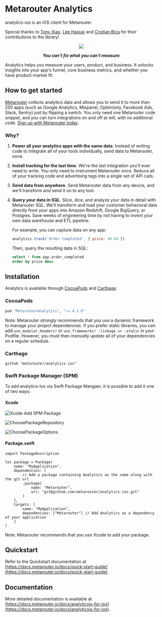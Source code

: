 # Metarouter Analytics

analytics-ios is an iOS client for Metarouter.

Special thanks to [Tony Xiao](https://github.com/tonyxiao), [Lee Hasiuk](https://github.com/lhasiuk) and [Cristian Bica](https://github.com/cristianbica) for their contributions to the library!

<div align="center">
  <img src="https://user-images.githubusercontent.com/1385202/73848360-a6a9d700-4830-11ea-929a-3394d4b0d2cf.png"/>
  <p><b><i>You can't fix what you can't measure</i></b></p>
</div>

Analytics helps you measure your users, product, and business. It unlocks insights into your app's funnel, core business metrics, and whether you have product-market fit.

## How to get started

[Metarouter](https://metarouter.io) collects analytics data and allows you to send it to more than 250 apps (such as Google Analytics, Mixpanel, Optimizely, Facebook Ads, Slack, Sentry) just by flipping a switch. You only need one Metarouter code snippet, and you can turn integrations on and off at will, with no additional code. [Sign up with Metarouter today](https://app.metarouter.io/signup).

### Why?
1. **Power all your analytics apps with the same data**. Instead of writing code to integrate all of your tools individually, send data to Metarouter, once.

2. **Install tracking for the last time**. We're the last integration you'll ever need to write. You only need to instrument Metarouter once. Reduce all of your tracking code and advertising tags into a single set of API calls.

3. **Send data from anywhere**. Send Metarouter data from any device, and we'll transform and send it on to any tool.

4. **Query your data in SQL**. Slice, dice, and analyze your data in detail with Metarouter SQL. We'll transform and load your customer behavioral data directly from your apps into Amazon Redshift, Google BigQuery, or Postgres. Save weeks of engineering time by not having to invent your own data warehouse and ETL pipeline.

    For example, you can capture data on any app:
    ```js
    analytics.track('Order Completed', { price: 99.84 })
    ```
    Then, query the resulting data in SQL:
    ```sql
    select * from app.order_completed
    order by price desc
    ```

## Installation

Analytics is available through [CocoaPods](http://cocoapods.org) and [Carthage](https://github.com/Carthage/Carthage).

### CocoaPods

```ruby
pod "MetarouterAnalytics", "~> 4.1.0"
```
Note: Metarouter _strongly_ recommends that you use a dynamic framework to manage your project dependencies. If you prefer static libraries, you can add `use_modular_headers!` or `use_frameworks! :linkage => :static` in your Podfile. However, you must then _manually update_ all of your dependencies on a regular schedule.

### Carthage

```
github "metarouter/analytics-ios"
```

### Swift Package Manager (SPM)

To add analytics-ios via Swift Package Mangaer, it is possible to add it one of two ways:

#### Xcode
![Xcode Add SPM Package](https://user-images.githubusercontent.com/1385202/124290377-073f5f80-db5c-11eb-89c1-04169a501097.jpg)

![ChoosePackageRepository](https://user-images.githubusercontent.com/1385202/124290416-13c3b800-db5c-11eb-94d2-0b017500a236.jpg)

![ChoosePackageOptions](https://user-images.githubusercontent.com/1385202/124290468-21793d80-db5c-11eb-907b-6395b5456cfc.jpg)

#### Package.swift
```
import PackageDescription

let package = Package(
    name: "MyApplication",
    dependencies: [
        // Add a package containing Analytics as the name along with the git url
        .package(
            name: "Metarouter",
            url: "git@github.com:metarouter/analytics-ios.git"
        )
    ],
    targets: [
        name: "MyApplication",
        dependencies: ["Metarouter"] // Add Analytics as a dependency of your application
    ]
)
```
Note: Metarouter recommends that you use Xcode to add your package.

## Quickstart

Refer to the Quickstart documentation at [https://docs.metarouter.io/docs/quick-start-guide](https://docs.metarouter.io/docs/quick-start-guide).

## Documentation

More detailed documentation is available at [https://docs.metarouter.io/docs/analyticsjs-for-ios](https://docs.metarouter.io/docs/analyticsjs-for-ios).
